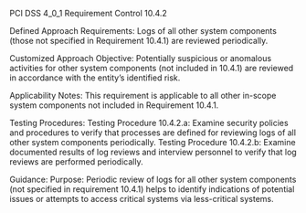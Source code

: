 PCI DSS 4_0_1 Requirement Control 10.4.2

Defined Approach Requirements:
Logs of all other system components (those not specified in Requirement 10.4.1) are reviewed periodically.

Customized Approach Objective:
Potentially suspicious or anomalous activities for other system components (not included in 10.4.1) are reviewed in accordance with the entity’s identified risk.

Applicability Notes:
This requirement is applicable to all other in-scope system components not included in Requirement 10.4.1.

Testing Procedures:
Testing Procedure 10.4.2.a: Examine security policies and procedures to verify that processes are defined for reviewing logs of all other system components periodically.
Testing Procedure 10.4.2.b: Examine documented results of log reviews and interview personnel to verify that log reviews are performed periodically.

Guidance:
Purpose: Periodic review of logs for all other system components (not specified in requirement 10.4.1) helps to identify indications of potential issues or attempts to access critical systems via less-critical systems.